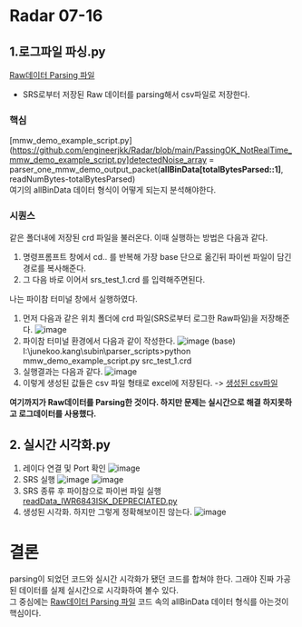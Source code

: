 # Radar 07-16

## 1.로그파일 파싱.py 
[Raw데이터 Parsing 파일](https://github.com/engineerjkk/Radar/blob/main/PassingOK_NotRealTime_mmw_demo_example_script.py)  
* SRS로부터 저장된 Raw 데이터를 parsing해서 csv파일로 저장한다.  

### 핵심

[mmw_demo_example_script.py](https://github.com/engineerjkk/Radar/blob/main/PassingOK_NotRealTime_mmw_demo_example_script.py]detectedNoise_array = parser_one_mmw_demo_output_packet(**allBinData[totalBytesParsed::1]**, readNumBytes-totalBytesParsed)  
 여기의 allBinData 데이터 형식이 어떻게 되는지 분석해야한다.
 
### 시퀀스
같은 폴더내에 저장된 crd 파일을 불러온다. 이때 실행하는 방법은 다음과 같다.

1. 명령프롬프트 창에서  cd.. 를 반복해 가장 base 단으로 옮긴뒤 파이썬 파일이 담긴 경로를 복사해준다.  
2. 그 다음 바로 이어서 srs_test_1.crd 를 입력해주면된다.

나는 파이참 터미널 창에서 실행하였다.
1. 먼저 다음과 같은 위치 폴더에 crd 파일(SRS로부터 로그한 Raw파일)을 저장해준다.
 ![image](https://user-images.githubusercontent.com/76835313/125942277-6f479924-c51a-4cfc-aa05-af3150b91c6e.png)
2. 파이참 터미널 환경에서 다음과 같이 작성한다.
![image](https://user-images.githubusercontent.com/76835313/125942395-604fd673-eb94-41f9-ae12-b2239a41b49a.png)
(base) I:\junekoo.kang\subin\parser_scripts>python mmw_demo_example_script.py src_test_1.crd
3. 실행결과는 다음과 같다.
![image](https://user-images.githubusercontent.com/76835313/125942499-b96312ee-91b7-410b-a380-7531254b7050.png)
5. 이렇게 생성된 값들은 csv 파일 형태로 excel에 저장된다.
-> [생성된 csv파일](https://github.com/engineerjkk/Radar/blob/main/mmw_demo_output.csv)

**여기까지가 Raw데이터를 Parsing한 것이다. 하지만 문제는 실시간으로 해결 하지못하고 로그데이터를 사용했다.**

## 2. 실시간 시각화.py
1. 레이다 연결 및 Port 확인
![image](https://user-images.githubusercontent.com/76835313/125943258-0bdad3e9-be24-4f5f-a467-0452ad7f8668.png)
2. SRS 실행
![image](https://user-images.githubusercontent.com/76835313/125943337-f59f1bef-4541-4d3e-b130-9c65f6328cb7.png)
![image](https://user-images.githubusercontent.com/76835313/125943440-dc810f9b-269c-4ccd-afb0-e2857002e374.png)
3. SRS 종류 후 파이참으로 파이썬 파일 실행
[readData_IWR6843ISK_DEPRECIATED.py](https://github.com/engineerjkk/Radar/blob/main/RealTimeOK_readData_IWR6843ISK_DEPRECIATED.py)
4. 생성된 시각화. 하지만 그렇게 정확해보이진 않는다.
![image](https://user-images.githubusercontent.com/76835313/125943830-98ca5ff5-7f3c-4224-92d5-20628120c922.png)

# 결론
parsing이 되었던 코드와 실시간 시각화가 됐던 코드를 합쳐야 한다. 그래야 진짜 가공된 데이터를 실제 실시간으로 시각화하여 볼수 있다.  
그 중심에는 [Raw데이터 Parsing 파일](https://github.com/engineerjkk/Radar/blob/main/PassingOK_NotRealTime_mmw_demo_example_script.py) 코드 속의 allBinData 데이터 형식를 아는것이 핵심이다.

